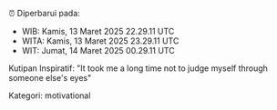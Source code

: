 ⏰ Diperbarui pada:
- WIB: Kamis, 13 Maret 2025 22.29.11 UTC
- WITA: Kamis, 13 Maret 2025 23.29.11 UTC
- WIT: Jumat, 14 Maret 2025 00.29.11 UTC

Kutipan Inspiratif:
"It took me a long time not to judge myself through someone else's eyes"


Kategori: motivational

